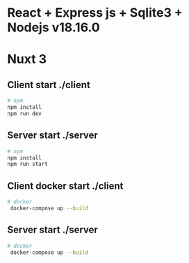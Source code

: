 # React + Express js + Sqlite3 + Nodejs v18.16.0

# Nuxt 3

## Client start ./client

```bash
# npm
npm install
npm run dev
```

## Server start  ./server

```bash
# npm
npm install
npm run start
```


## Client docker start ./client

```bash
# docker
 docker-compose up --build
```

## Server start  ./server

```bash
# docker
 docker-compose up --build
```


